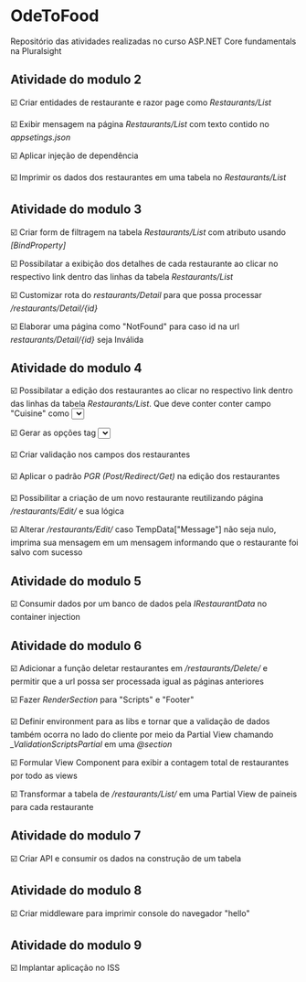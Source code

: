 # OdeToFood
Repositório das atividades realizadas no curso ASP.NET Core fundamentals na Pluralsight

## Atividade do modulo 2

☑️ Criar entidades de restaurante e razor page como *Restaurants/List*

☑️ Exibir mensagem na página *Restaurants/List* com texto contido no *appsetings.json*

☑️ Aplicar injeção de dependência

☑️ Imprimir os dados dos restaurantes em uma tabela no *Restaurants/List*

## Atividade do modulo 3

☑️ Criar form de filtragem na tabela *Restaurants/List* com atributo usando *[BindProperty]*

☑️ Possibilatar a exibição dos detalhes de cada restaurante ao clicar no respectivo link dentro das linhas da tabela *Restaurants/List*

☑️ Customizar rota do *restaurants/Detail* para que possa processar */restaurants/Detail/{id}*

☑️ Elaborar uma página como "NotFound" para caso id na url *restaurants/Detail/{id}* seja Inválida 

## Atividade do modulo 4

☑️ Possibilatar a edição dos restaurantes ao clicar no respectivo link dentro das linhas da tabela *Restaurants/List*. Que deve conter conter campo "Cuisine" como <select> e restante sendo inputs, a página deve permitir a rota */restaurants/Edit/{id}* e caso não encontre nenhum restaurante com o mesmo id o usuario será redirecionado para *Restaurants/NotFound*

☑️ Gerar as opções tag <select> */restaurants/Edit/* pelo PageModel da página

☑️ Criar validação nos campos dos restaurantes

☑️ Aplicar o padrão *PGR (Post/Redirect/Get)* na edição dos restaurantes

☑️ Possibilitar a criação de um novo restaurante reutilizando página */restaurants/Edit/* e sua lógica

☑️ Alterar */restaurants/Edit/* caso TempData["Message"] não seja nulo, imprima sua mensagem em um mensagem informando que o restaurante foi salvo com sucesso

## Atividade do modulo 5

☑️ Consumir dados por um banco de dados pela *IRestaurantData* no container injection

## Atividade do modulo 6

☑️ Adicionar a função deletar restaurantes em */restaurants/Delete/* e permitir que a url possa ser processada igual as páginas anteriores

☑️ Fazer *RenderSection* para "Scripts" e "Footer" 

☑️ Definir environment para as libs e tornar que a validação de dados também ocorra no lado do cliente por meio da Partial View chamando *_ValidationScriptsPartial* em uma *@section*

☑️ Formular View Component para exibir a contagem total de restaurantes por todo as views  

☑️ Transformar a tabela de */restaurants/List/* em uma Partial View de paineis para cada restaurante

## Atividade do modulo 7

☑️ Criar API e consumir os dados na construção de um tabela

## Atividade do modulo 8

☑️ Criar middleware para imprimir console do navegador "hello"

## Atividade do modulo 9

☑️ Implantar aplicação no ISS






